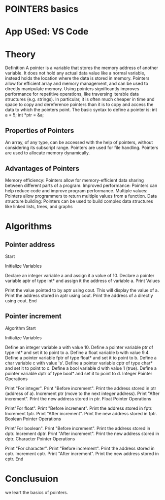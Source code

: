 # POINTERS basics
# App USed: VS Code
# Theory
Definition
A pointer is a variable that stores the memory address of another variable. It does not hold any actual data value like a normal variable, instead holds the location where the data is stored in memory. Pointers allow for efficient array and memory management, and can be used to directly manipulate memory. Using pointers significantly improves performance for repetitive operations, like traversing iterable data structures (e.g. strings). In particular, it is often much cheaper in time and space to copy and dereference pointers than it is to copy and access the data to which the pointers point.
The basic syntax to define a pointer is:
int a = 5;
int *ptr = &a;
## Properties of Pointers

An array, of any type, can be accessed with the help of pointers, without considering its subscript range.
Pointers are used for file handling.
Pointers are used to allocate memory dynamically.
## Advantages of Pointers

Memory efficiency: Pointers allow for memory-efficient data sharing between different parts of a program.
Improved performance: Pointers can help reduce code and improve program performance.
Multiple values: Pointers allow programmers to return multiple values from a function.
Data structure building: Pointers can be used to build complex data structures like linked lists, trees, and graphs

# Algorithms
## Pointer address
Start

Initialize Variables

Declare an integer variable a and assign it a value of 10.
Declare a pointer variable aptr of type int* and assign it the address of variable a.
Print Values

Print the value pointed to by aptr using cout. This will display the value of a.
Print the address stored in aptr using cout.
Print the address of a directly using cout.
End

## Pointer increment
Algorithm
Start

Initialize Variables

Define an integer variable a with value 10.
Define a pointer variable ptr of type int* and set it to point to a.
Define a float variable b with value 9.4.
Define a pointer variable fptr of type float* and set it to point to b.
Define a char variable c with value 's'.
Define a pointer variable cptr of type char* and set it to point to c.
Define a bool variable d with value 1 (true).
Define a pointer variable dptr of type bool* and set it to point to d.
Integer Pointer Operations

Print "For integer".
Print "Before increment".
Print the address stored in ptr (address of a).
Increment ptr (move to the next integer address).
Print "After increment".
Print the new address stored in ptr.
Float Pointer Operations

Print"For float".
Print "Before increment".
Print the address stored in fptr.
Increment fptr.
Print "After increment".
Print the new address stored in fptr.
Boolean Pointer Operations

Print"For boolean".
Print "Before increment".
Print the address stored in dptr.
Increment dptr.
Print "After increment".
Print the new address stored in dptr.
Character Pointer Operations

Print "For character".
Print "Before increment".
Print the address stored in cptr.
Increment cptr.
Print "After increment".
Print the new address stored in cptr.
End

# Conclusuion
we leart the basics of pointers.

